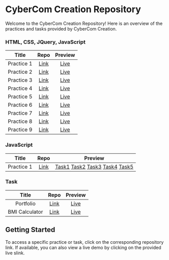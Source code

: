 # CyberCom Creation Repository

Welcome to the CyberCom Creation Repository! Here is an overview of the practices and tasks provided by CyberCom Creation.

### HTML, CSS, JQuery, JavaScript

|   Title    |                                        Repo                                         |                                       Preview                                       |
| :--------: | :---------------------------------------------------------------------------------: | :---------------------------------------------------------------------------------: |
| Practice 1 | [Link](https://github.com/vasubhalodi07/cybercom-creation/tree/main/html/practice1) | [Live](https://vasubhalodi07.github.io/cybercom-creation/html/practice1/index.html) |
| Practice 2 | [Link](https://github.com/vasubhalodi07/cybercom-creation/tree/main/html/practice2) | [Live](https://vasubhalodi07.github.io/cybercom-creation/html/practice2/index.html) |
| Practice 3 | [Link](https://github.com/vasubhalodi07/cybercom-creation/tree/main/html/practice3) | [Live](https://vasubhalodi07.github.io/cybercom-creation/html/practice3/index.html) |
| Practice 4 | [Link](https://github.com/vasubhalodi07/cybercom-creation/tree/main/html/practice4) | [Live](https://vasubhalodi07.github.io/cybercom-creation/html/practice4/index.html) |
| Practice 5 | [Link](https://github.com/vasubhalodi07/cybercom-creation/tree/main/html/practice5) | [Live](https://vasubhalodi07.github.io/cybercom-creation/html/practice5/index.html) |
| Practice 6 | [Link](https://github.com/vasubhalodi07/cybercom-creation/tree/main/html/practice6) | [Live](https://vasubhalodi07.github.io/cybercom-creation/html/practice6/index.html) |
| Practice 7 | [Link](https://github.com/vasubhalodi07/cybercom-creation/tree/main/html/practice7) | [Live](https://vasubhalodi07.github.io/cybercom-creation/html/practice7/index.html) |
| Practice 8 | [Link](https://github.com/vasubhalodi07/cybercom-creation/tree/main/html/practice8) | [Live](https://vasubhalodi07.github.io/cybercom-creation/html/practice8/index.html) |
| Practice 9 | [Link](https://github.com/vasubhalodi07/cybercom-creation/tree/main/html/practice9) | [Live](https://vasubhalodi07.github.io/cybercom-creation/html/practice9/index.html) |

### JavaScript

|   Title    |                                            Repo                                             |                                                                                                                                                                                                                                     Preview                                                                                                                                                                                                                                      |
| :--------: | :-----------------------------------------------------------------------------------------: | :------------------------------------------------------------------------------------------------------------------------------------------------------------------------------------------------------------------------------------------------------------------------------------------------------------------------------------------------------------------------------------------------------------------------------------------------------------------------------: |
| Practice 1 | [Link](https://github.com/vasubhalodi07/cybercom-creation/tree/main/javascript/practice1.1) | [Task1](https://vasubhalodi07.github.io/cybercom-creation/javascript/practice1.1/task1.html) [Task2](https://vasubhalodi07.github.io/cybercom-creation/javascript/practice1.1/task2.html) [Task3](https://vasubhalodi07.github.io/cybercom-creation/javascript/practice1.1/task3.html) [Task4](https://vasubhalodi07.github.io/cybercom-creation/javascript/practice1.1/task4.html) [Task5](https://vasubhalodi07.github.io/cybercom-creation/javascript/practice1.1/task5.html) |

### Task

|     Title      |                                         Repo                                          |                                        Preview                                        |
| :------------: | :-----------------------------------------------------------------------------------: | :-----------------------------------------------------------------------------------: |
|   Portfolio    |    [Link](https://github.com/vasubhalodi07/cybercom-creation/tree/main/portfolio)     |    [Live](https://vasubhalodi07.github.io/cybercom-creation/portfolio/index.html)     |
| BMI Calculator | [Link](https://github.com/vasubhalodi07/cybercom-creation/tree/main/BMI%20Calculator) | [Live](https://vasubhalodi07.github.io/cybercom-creation/BMI%20Calculator/index.html) |

## Getting Started

To access a specific practice or task, click on the corresponding repository link. If available, you can also view a live demo by clicking on the provided live slink.
